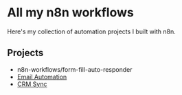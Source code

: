 # All my n8n workflows

Here's my collection of automation projects I built with n8n.

## Projects
- n8n-workflows/form-fill-auto-responder
- [Email Automation](./Email-Automation/README.md)
- [CRM Sync](./CRM-Sync/README.md)
